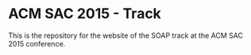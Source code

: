 # ACM SAC 2015 - Track

This is the repository for the website of the SOAP track at the ACM SAC 2015 conference.

